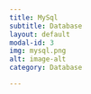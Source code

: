 ```yaml
---
title: MySql
subtitle: Database
layout: default
modal-id: 3
img: mysql.png
alt: image-alt
category: Database

---
```

